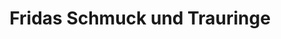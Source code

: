 ---
title: "Fridas Schmuck und Trauringe"
url: /muenchen/fridas-schmuck-und-trauringe/
shop: Schmuck
---